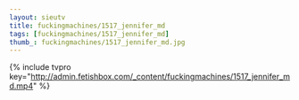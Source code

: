 ```yaml
--- 
layout: sieutv
title: fuckingmachines/1517_jennifer_md
tags: [fuckingmachines/1517_jennifer_md]
thumb_: fuckingmachines/1517_jennifer_md.jpg
---
```

{% include tvpro key="http://admin.fetishbox.com/_content/fuckingmachines/1517_jennifer_md.mp4" %} 
